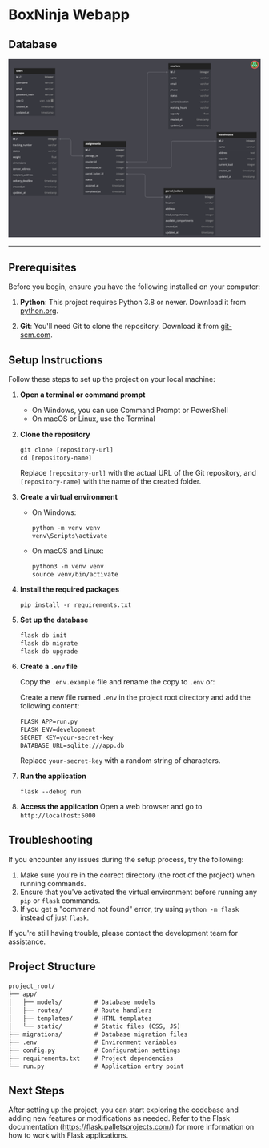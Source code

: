 # BoxNinja Webapp

## Database

<img src="./docs/db.png" />

---

## Prerequisites

Before you begin, ensure you have the following installed on your computer:

1. **Python**: This project requires Python 3.8 or newer. Download it from [python.org](https://www.python.org/downloads/).

2. **Git**: You'll need Git to clone the repository. Download it from [git-scm.com](https://git-scm.com/downloads).

## Setup Instructions

Follow these steps to set up the project on your local machine:

1. **Open a terminal or command prompt**
   - On Windows, you can use Command Prompt or PowerShell
   - On macOS or Linux, use the Terminal

2. **Clone the repository**
   ```
   git clone [repository-url]
   cd [repository-name]
   ```
   Replace `[repository-url]` with the actual URL of the Git repository, and `[repository-name]` with the name of the created folder.

3. **Create a virtual environment**
   - On Windows:
     ```
     python -m venv venv
     venv\Scripts\activate
     ```
   - On macOS and Linux:
     ```
     python3 -m venv venv
     source venv/bin/activate
     ```

4. **Install the required packages**
   ```
   pip install -r requirements.txt
   ```

5. **Set up the database**
   ```
   flask db init
   flask db migrate
   flask db upgrade
   ```

6. **Create a `.env` file**

   Copy the `.env.example` file and rename the copy to `.env` or:

   Create a new file named `.env` in the project root directory and add the following content:
   ```
   FLASK_APP=run.py
   FLASK_ENV=development
   SECRET_KEY=your-secret-key
   DATABASE_URL=sqlite:///app.db
   ```
   Replace `your-secret-key` with a random string of characters.

7. **Run the application**
   ```
   flask --debug run
   ```

8. **Access the application**
   Open a web browser and go to `http://localhost:5000`

## Troubleshooting

If you encounter any issues during the setup process, try the following:

1. Make sure you're in the correct directory (the root of the project) when running commands.
2. Ensure that you've activated the virtual environment before running any `pip` or `flask` commands.
3. If you get a "command not found" error, try using `python -m flask` instead of just `flask`.

If you're still having trouble, please contact the development team for assistance.

## Project Structure

```
project_root/
├── app/
│   ├── models/         # Database models
│   ├── routes/         # Route handlers
│   ├── templates/      # HTML templates
│   └── static/         # Static files (CSS, JS)
├── migrations/         # Database migration files
├── .env                # Environment variables
├── config.py           # Configuration settings
├── requirements.txt    # Project dependencies
└── run.py              # Application entry point
```

## Next Steps

After setting up the project, you can start exploring the codebase and adding new features or modifications as needed. Refer to the Flask documentation (https://flask.palletsprojects.com/) for more information on how to work with Flask applications.
